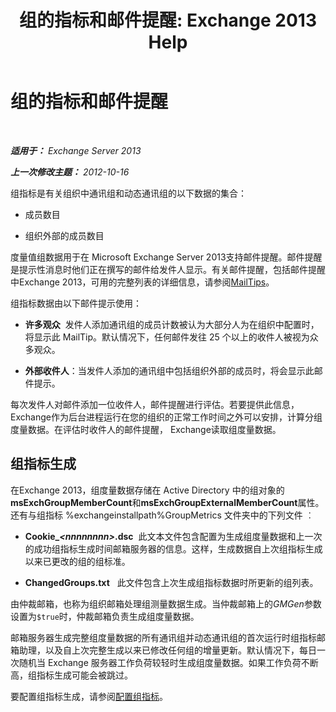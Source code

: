 ﻿---
title: '组的指标和邮件提醒: Exchange 2013 Help'
TOCTitle: 组的指标和邮件提醒
ms:assetid: 74a55072-4ba9-45bb-a18f-41afbf3de30b
ms:mtpsurl: https://technet.microsoft.com/zh-cn/library/JJ674302(v=EXCHG.150)
ms:contentKeyID: 50490847
ms.date: 05/21/2018
mtps_version: v=EXCHG.150
ms.translationtype: MT
---

# 组的指标和邮件提醒

 

_**适用于：** Exchange Server 2013_

_**上一次修改主题：** 2012-10-16_

组指标是有关组织中通讯组和动态通讯组的以下数据的集合：

  - 成员数目

  - 组织外部的成员数目

度量值组数据用于在 Microsoft Exchange Server 2013支持邮件提醒。邮件提醒是提示性消息时他们正在撰写的邮件给发件人显示。有关邮件提醒，包括邮件提醒中Exchange 2013，可用的完整列表的详细信息，请参阅[MailTips](https://technet.microsoft.com/zh-cn/library/jj649091(v=exchg.150))。

组指标数据由以下邮件提示使用：

  - **许多观众**  发件人添加通讯组的成员计数被认为大部分人为在组织中配置时，将显示此 MailTip。默认情况下，任何邮件发往 25 个以上的收件人被视为众多观众。

  - **外部收件人**：当发件人添加的通讯组中包括组织外部的成员时，将会显示此邮件提示。

每次发件人对邮件添加一位收件人，邮件提醒进行评估。若要提供此信息， Exchange作为后台进程运行在您的组织的正常工作时间之外可以安排，计算分组度量数据。在评估时收件人的邮件提醒， Exchange读取组度量数据。

## 组指标生成

在Exchange 2013，组度量数据存储在 Active Directory 中的组对象的**msExchGroupMemberCount**和**msExchGroupExternalMemberCount**属性。还有与组指标 %exchangeinstallpath%GroupMetrics 文件夹中的下列文件 ︰

  - **Cookie\_*\<nnnnnnnn\>*.dsc**  此文本文件包含配置为生成组度量数据和上一次的成功组指标生成时间邮箱服务器的信息。这样，生成数据自上次组指标生成以来已更改的组的组标准。

  - **ChangedGroups.txt**   此文件包含上次生成组指标数据时所更新的组列表。

由仲裁邮箱，也称为组织邮箱处理组测量数据生成。当仲裁邮箱上的*GMGen*参数设置为`$true`时，仲裁邮箱负责生成组度量数据。

邮箱服务器生成完整组度量数据的所有通讯组并动态通讯组的首次运行时组指标邮箱助理，以及自上次完整生成以来已修改任何组的增量更新。默认情况下，每日一次随机当 Exchange 服务器工作负荷较轻时生成组度量数据。如果工作负荷不断高，组指标生成可能会被跳过。

要配置组指标生成，请参阅[配置组指标](configure-group-metrics-exchange-2013-help.md)。

